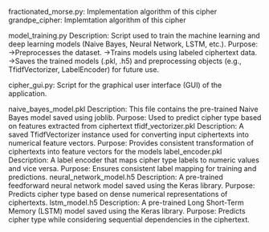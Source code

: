 fractionated_morse.py: Implementation algorithm of this cipher 
grandpe_cipher: Implemtation algorithm of this cipher

model_training.py
  Description: Script used to train the machine learning and deep learning models (Naive Bayes, Neural Network, LSTM, etc.).
  Purpose:
  ->Preprocesses the dataset.
  ->Trains models using labeled ciphertext data.
  ->Saves the trained models (.pkl, .h5) and preprocessing objects (e.g., TfidfVectorizer, LabelEncoder) for future use.
  
cipher_gui.py: Script for the graphical user interface (GUI) of the application.

naive_bayes_model.pkl
  Description: This file contains the pre-trained Naive Bayes model saved using joblib.
  Purpose: Used to predict cipher type based on features extracted from ciphertext
tfidf_vectorizer.pkl
  Description: A saved TfidfVectorizer instance used for converting input ciphertexts into numerical feature vectors.
  Purpose: Provides consistent transformation of ciphertexts into feature vectors for the models
label_encoder.pkl
  Description: A label encoder that maps cipher type labels to numeric values and vice versa.
  Purpose: Ensures consistent label mapping for training and predictions.
neural_network_model.h5
  Description: A pre-trained feedforward neural network model saved using the Keras library.
  Purpose: Predicts cipher type based on dense numerical representations of ciphertexts.
lstm_model.h5
  Description: A pre-trained Long Short-Term Memory (LSTM) model saved using the Keras library.
  Purpose: Predicts cipher type while considering sequential dependencies in the ciphertext.
